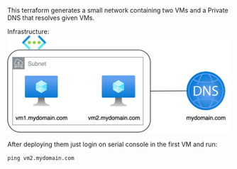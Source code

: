 This terraform generates a small network containing two VMs and a Private DNS that resolves given VMs.

Infrastructure:
![Alt text](./docs/dns-zone.jpg)

After deploying them just login on serial console in the first VM and run:
```
ping vm2.mydomain.com
```